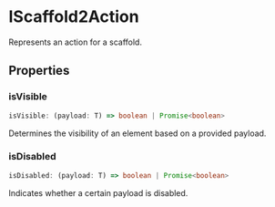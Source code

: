 # IScaffold2Action

Represents an action for a scaffold.

## Properties

### isVisible

```ts
isVisible: (payload: T) => boolean | Promise<boolean>
```

Determines the visibility of an element based on a provided payload.

### isDisabled

```ts
isDisabled: (payload: T) => boolean | Promise<boolean>
```

Indicates whether a certain payload is disabled.
